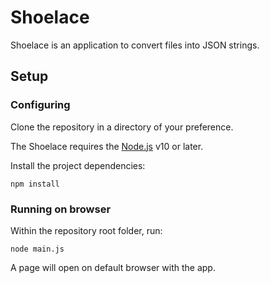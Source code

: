 # Shoelace

Shoelace is an application to convert files into JSON strings.

## Setup

### Configuring

Clone the repository in a directory of your preference.

The Shoelace requires the [Node.js](https://nodejs.org) v10 or later.

Install the project dependencies:

    npm install

### Running on browser

Within the repository root folder, run:

    node main.js

A page will open on default browser with the app.
